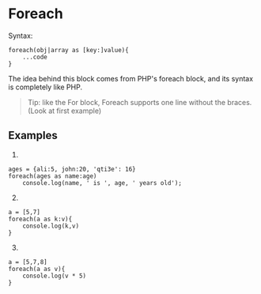 # Foreach
Syntax:
```
foreach(obj|array as [key:]value){
    ...code
}
```
The idea behind this block comes from PHP's foreach block, and its syntax is completely like PHP.

> Tip: like the For block, Foreach supports one line without the braces. (Look at first example)
## Examples
1)
```esy
ages = {ali:5, john:20, 'qti3e': 16}
foreach(ages as name:age)
	console.log(name, ' is ', age, ' years old');
```

2)
```esy
a = [5,7]
foreach(a as k:v){
	console.log(k,v)
}
```
3)
```esy
a = [5,7,8]
foreach(a as v){
	console.log(v * 5)
}
```
